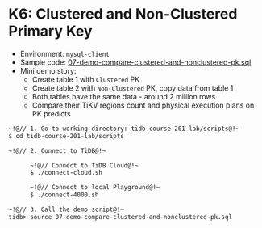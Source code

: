 # K6: Clustered and Non-Clustered Primary Key
+ Environment: `mysql-client`
+ Sample code:
[07-demo-compare-clustered-and-nonclustered-pk.sql](https://github.com/pingcap/tidb-course-201-lab/blob/master/scripts/07-demo-compare-clustered-and-nonclustered-pk.sql)
+ Mini demo story:
  + Create table 1 with `Clustered` PK 
  + Create table 2 with `Non-Clustered` PK, copy data from table 1
  + Both tables have the same data - around 2 million rows
  + Compare their TiKV regions count and physical execution plans on PK predicts
```8
~!@// 1. Go to working directory: tidb-course-201-lab/scripts@!~
$ cd tidb-course-201-lab/scripts

~!@// 2. Connect to TiDB@!~

      ~!@// Connect to TiDB Cloud@!~
      $ ./connect-cloud.sh

      ~!@// Connect to local Playground@!~
      $ ./connect-4000.sh

~!@// 3. Call the demo script@!~
tidb> source 07-demo-compare-clustered-and-nonclustered-pk.sql 
```